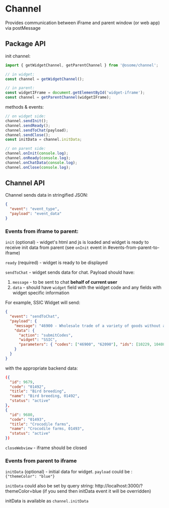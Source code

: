 # Channel

Provides communication between iFrame and parent window (or web app) via postMessage

## Package API

init channel:

```js
import { getWidgetChannel, getParentChannel } from '@osome/channel';

// in widget:
const channel = getWidgetChannel();

// in parent:
const widgetIFrame = document.getElementById('widget-iframe');
const channel = getParentChannel(widgetIFrame);
```

methods & events:

```js
// on widget side:
channel.sendInit();
channel.sendReady();
channel.sendToChat(payload);
channel.sendClose();
const initData = channel.initData;

// on parent side:
channel.onInit(console.log);
channel.onReady(console.log);
channel.onChatData(console.log);
channel.onClose(console.log);
```

## Channel API

Channel sends data in stringified JSON:

```json
{
  "event": "event_type",
  "payload": "event_data"
}
```

### Events from iframe to parent:

`init` (optional) - widget's html and js is loaded and widget is ready to receive init data from parent (see `onInit` event in #events-from-parent-to-iframe)

`ready` (required) - widget is ready to be displayed

`sendToChat` - widget sends data for chat. Payload should have:

1. `message` - to be sent to chat **behalf of current user**
2. `data` - should have `widget` field with the widget code and any fields with widget specific information

For example, SSIC Widget will send:

```json
{
  "event": "sendToChat",
  "payload": {
    "message": "46900 - Wholesale trade of a variety of goods without a dominant product;\n62090 - Other information technology and computer service activities",
    "data": {
      "action": "submitCodes",
      "widget": "SSIC",
      "parameters": { "codes": ["46900", "62090"], "ids": [10229, 10408] }
    }
  }
}
```

with the appropriate backend data:

```json
({
  "id": 9679,
  "code": "01492",
  "title": "Bird breeding",
  "name": "Bird breeding, 01492",
  "status": "active"
},
{
  "id": 9680,
  "code": "01493",
  "title": "Crocodile farms",
  "name": "Crocodile farms, 01493",
  "status": "active"
})
```

`closeWebview` - iframe should be closed

### Events from parent to iframe

`initData` (optional) - initial data for widget. `payload` could be : `{"themeColor": "blue"}`

`initData` could also be set by query string: http://localhost:3000/?themeColor=blue (if you send then initData event it will be overridden)

initData is available as `channel.initData`
